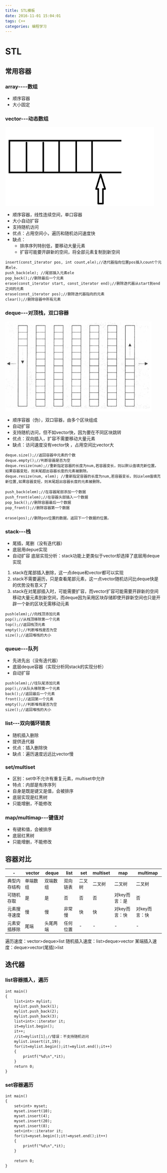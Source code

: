```yaml
---
title: STL模板
date: 2016-11-01 15:04:01
tags: C++
categories: 编程学习
---
```


# STL

## 常用容器

### array----数组

 - 顺序容器
 - 大小固定

### vector---动态数组
![vector.png](STL模板/vector.png "")
- 顺序容器，线性连续空间，单口容器
- 大小自动扩容
- 支持随机访问
- 优点：占用空间小，遍历和随机访问速度快
- 缺点： 
	- 排序序列特别低，要移动大量元素
	- 扩容可能要开辟新的空间，将全部元素复制到新空间

```
insert(const_iterator pos, int count,ele);//迭代器指向位置pos插入count个元素ele.
push_back(ele); //尾部插入元素ele
pop_back();//删除最后一个元素
erase(const_iterator start, const_iterator end);//删除迭代器从start到end之间的元素
erase(const_iterator pos);//删除迭代器指向的元素
clear();//删除容器中所有元素
```

### deque---对顶栈，双口容器
![deque.png](STL模板/deque.png "")

- 顺序容器（伪），双口容器，由多个区块组成
- 自动扩容
- 支持随机访问，但不如vector快，因为要在不同区块跳转
- 优点：双向插入，扩容不需要移动大量元素
- 缺点：访问速度没有vector快 ，占用空间比vector大

```
deque.size();//返回容器中元素的个数
deque.empty();//判断容器是否为空
deque.resize(num);//重新指定容器的长度为num,若容器变长，则以默认值填充新位置。如果容器变短，则末尾超出容器长度的元素被删除。
deque.resize(num, elem); //重新指定容器的长度为num,若容器变长，则以elem值填充新位置,如果容器变短，则末尾超出容器长度的元素被删除。

push_back(elem);//在容器尾部添加一个数据
push_front(elem);//在容器头部插入一个数据
pop_back();//删除容器最后一个数据
pop_front();//删除容器第一个数据

erase(pos);//删除pos位置的数据，返回下一个数据的位置。
```

### stack---栈

- 尾插，尾删（没有迭代器）
- 底层用depue实现
- 自动扩容
底层实现分析：stack功能上更类似于vector却选择了底层用deque实现
1. stack在尾部插入删除，这一点deque和vector都可以实现
2. stack不需要遍历，只是查看尾部元素，这一点vector随机访问比deque快是的优势没有意义了
3. stack在对尾部插入时，可能需要扩容，而vector扩容可能需要开辟新的空间移动大量元素到新空间，而deque因为采用区块存储即使开辟新空间也只是开辟一个新的区块无需移动元素

```
push(elem);//向栈顶添加元素
pop();//从栈顶移除第一个元素
top();//返回栈顶元素
empty();//判断堆栈是否为空
size();//返回堆栈的大小
```

### queue---队列

- 先进先出（没有迭代器）
- 底层deque容器（实现分析同stack的实现分析）
- 自动扩容

```
push(elem);//往队尾添加元素
pop();//从队头移除第一个元素
back();//返回最后一个元素
front();//返回第一个元素
empty();//判断堆栈是否为空
size();//返回堆栈的大小
```

### list---双向循环链表

- 随机插入删除
- 提供迭代器
- 优点：插入删除快
- 缺点：遍历速度远远比vector慢

### set/multiset

- 区别：set中不允许有重复元素，multiset中允许
- 特点：内部是有序序列
- 自身是既是键又是值，会被排序
- 底层实现是红黑树
- 只能增删，不能修改

### map/multimap---键值对

- 有键和值，会被排序
- 底层红黑树
- 只能增删，不能修改

## 容器对比

|	- |vector | 	deque | 	list	  |  set	   |multiset   |	map	  |multimap |
|----------|-----------|-----------|---------|-------------|---------|------------|-----------|
|典型内存结构	|单端数组|	双端数组	|双向链表|	二叉树|	二叉树|	二叉树|	二叉树|
|可随机存取|	是|	是|	否|	否|	否|	对key而言：是|	否|
|元素搜寻速度|	慢|	慢|	非常慢|	快|	快|	对key而言：快|	对key而言：快|
|元素安插移除|	尾端|	头尾两端	|任何位置 |	- |	-|	-|	-|


遍历速度：vector>deque>list
随机插入速度：list>deque>vector
某端插入速度：deque>vector(尾插)>list

## 迭代器

### list容器插入，遍历

```
int main()
{
    list<int> mylist;
    mylist.push_back(1);
    mylist.push_back(2);
    mylist.push_back(3);
    list<int>::iterator it;
    it=mylist.begin();
    it++;
    //it=mylist[1];//错误：不支持随机访问
    mylist.insert(it,19);
    for(it=mylist.begin();it!=mylist.end();it++)
    {
        printf("%d\n",*it);
    }
    return 0;
}
```

### set容器遍历

```
int main()
{
    set<int> myset;
    myset.insert(10);
    myset.insert(4);
    myset.insert(20);
    myset.insert(8);
    set<int>::iterator it;
    for(it=myset.begin();it!=myset.end();it++)
    {
        printf("%d\n",*it);
    }

    return 0;
}
```

